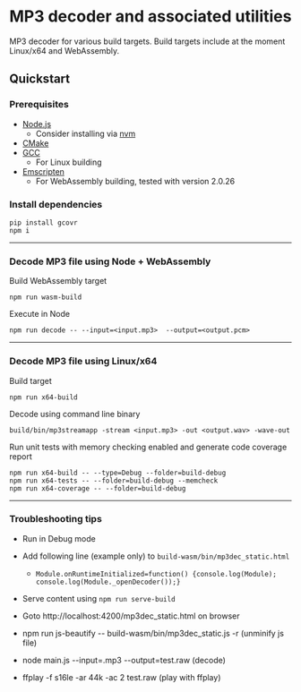 # MP3 decoder and associated utilities
MP3 decoder for various build targets. Build targets include at the moment Linux/x64 and WebAssembly.

## Quickstart

### Prerequisites

- [Node.js](https://nodejs.org/en/)
  - Consider installing via [nvm](https://github.com/nvm-sh/nvm)
- [CMake](https://cmake.org/)
- [GCC](https://gcc.gnu.org/)
  - For Linux building
- [Emscripten](https://emscripten.org/index.html)
  - For WebAssembly building, tested with version 2.0.26

### Install dependencies
```
pip install gcovr
npm i
```

-----

### Decode MP3 file using Node + WebAssembly

Build WebAssembly target
```
npm run wasm-build
```

Execute in Node
```
npm run decode -- --input=<input.mp3>  --output=<output.pcm>
```

-----

### Decode MP3 file using Linux/x64

Build target
```
npm run x64-build
```

Decode using command line binary
```
build/bin/mp3streamapp -stream <input.mp3> -out <output.wav> -wave-out
```

Run unit tests with memory checking enabled and generate code coverage report
```
npm run x64-build -- --type=Debug --folder=build-debug
npm run x64-tests -- --folder=build-debug --memcheck
npm run x64-coverage -- --folder=build-debug
```

-----

### Troubleshooting tips

- Run in Debug mode
- Add following line (example only) to `build-wasm/bin/mp3dec_static.html`
    - ```Module.onRuntimeInitialized=function() {console.log(Module); console.log(Module._openDecoder());}```
- Serve content using `npm run serve-build`
- Goto http://localhost:4200/mp3dec_static.html on browser

- npm run js-beautify -- build-wasm/bin/mp3dec_static.js -r (unminify js file)
- node main.js --input=<file>.mp3 --output=test.raw (decode)
- ffplay -f s16le -ar 44k -ac 2 test.raw (play with ffplay)
